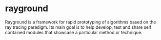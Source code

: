 # rayground
Rayground is a framework for rapid prototyping of algorithms based on the ray tracing paradigm. Its main goal is to help develop, test and share self contained modules that showcase a particular method or technique.
